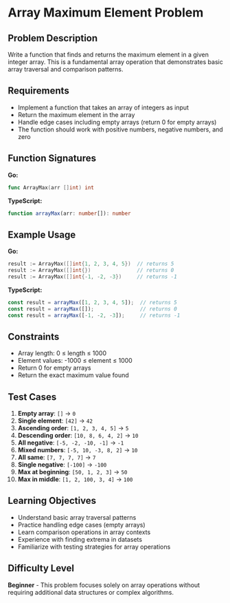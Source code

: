 # Array Maximum Element Problem

## Problem Description

Write a function that finds and returns the maximum element in a given integer array. This is a fundamental array operation that demonstrates basic array traversal and comparison patterns.

## Requirements

- Implement a function that takes an array of integers as input
- Return the maximum element in the array
- Handle edge cases including empty arrays (return 0 for empty arrays)
- The function should work with positive numbers, negative numbers, and zero

## Function Signatures

**Go:**
```go
func ArrayMax(arr []int) int
```

**TypeScript:**
```typescript
function arrayMax(arr: number[]): number
```

## Example Usage

**Go:**
```go
result := ArrayMax([]int{1, 2, 3, 4, 5})  // returns 5
result := ArrayMax([]int{})               // returns 0
result := ArrayMax([]int{-1, -2, -3})     // returns -1
```

**TypeScript:**
```typescript
const result = arrayMax([1, 2, 3, 4, 5]);  // returns 5
const result = arrayMax([]);               // returns 0
const result = arrayMax([-1, -2, -3]);     // returns -1
```

## Constraints

- Array length: 0 ≤ length ≤ 1000
- Element values: -1000 ≤ element ≤ 1000
- Return 0 for empty arrays
- Return the exact maximum value found

## Test Cases

1. **Empty array**: `[]` → `0`
2. **Single element**: `[42]` → `42`
3. **Ascending order**: `[1, 2, 3, 4, 5]` → `5`
4. **Descending order**: `[10, 8, 6, 4, 2]` → `10`
5. **All negative**: `[-5, -2, -10, -1]` → `-1`
6. **Mixed numbers**: `[-5, 10, -3, 8, 2]` → `10`
7. **All same**: `[7, 7, 7, 7]` → `7`
8. **Single negative**: `[-100]` → `-100`
9. **Max at beginning**: `[50, 1, 2, 3]` → `50`
10. **Max in middle**: `[1, 2, 100, 3, 4]` → `100`

## Learning Objectives

- Understand basic array traversal patterns
- Practice handling edge cases (empty arrays)
- Learn comparison operations in array contexts
- Experience with finding extrema in datasets
- Familiarize with testing strategies for array operations

## Difficulty Level

**Beginner** - This problem focuses solely on array operations without requiring additional data structures or complex algorithms.